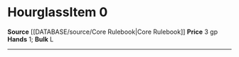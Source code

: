 ﻿---
bulk: L
hands: '1'
id: '27'
item_category: Adventuring Gear
level: '0'
name: Hourglass
price: 3 gp
rarity: Common
source: '[[DATABASE/source/Core Rulebook|Core Rulebook]]'
subcategory: adventuringgear
type: Item

---
# Hourglass<span class="item-type">Item 0</span>

**Source** [[DATABASE/source/Core Rulebook|Core Rulebook]] 
**Price** 3 gp
**Hands** 1; **Bulk** L

---